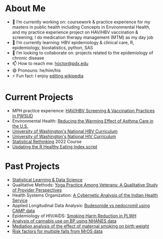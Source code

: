 # About Me

- 🔭 I’m currently working on: coursework & practice experience for my masters in public health including Concepts in Environmental Health, and my practice experience project on HAV/HBV vaccination & screening; I do medication therapy management (MTM) as my day job
- 🌱 I’m currently learning: HBV epidemiology & clinical care, R, epidemiology, biostatistics, python, SAS
- 👯 I’m looking to collaborate on: projects related to the epidemiology of chronic disease
- 📫 How to reach me: hoctor@pdx.edu
- 😄 Pronouns: he/him/his
- ⚡ Fun fact: I enjoy [editing wikipedia](https://en.wikipedia.org/wiki/User:Matthew_Hoctor)

# Current Projects

 - MPH practice experience: [HAV/HBV Screening & Vaccination Practices in PWSUD](https://github.com/matthew-hoctor/HAV-HBV)
 - Environmental Health: [Reducing the Warming Effect of Asthma Care in the U.S.]()
 - [University of Washington's National HBV Curriculum](https://www.hepatitisb.uw.edu/)
 - [University of Washington's National HIV Curriculum](https://www.hiv.uw.edu/)
 - [Statistical Rethinking](https://github.com/rmcelreath/stat_rethinking_2022) 2022 Course
 - [Updating the R Healthy Eating Index script](https://github.com/matthew-hoctor/hei2)

# Past Projects

 - [Statistical Learning & Data Science](https://github.com/matthew-hoctor/BSTA522)
 - Qualitative Methods: [Yoga Practice Among Veterans:  A Qualitative Study of Provider Perspectives](https://github.com/matthew-hoctor/qualitative)
 - Health Systems Organization: [A Cybernetic Analysis of the Indian Health Service](https://docs.google.com/document/d/1w09FFrJdCCxiJ49XKAAZ0l4M6cumREgk6LKYoB2KrIQ/)
 - Applied Longitudinal Data Analysis: [Budesonide vs nedocromil using CAMP data](https://github.com/matthew-hoctor/Respiratory-Infection-Project)
 - Epidemiology of HIV/AIDS: [Smoking Harm Reduction in PLWH](https://github.com/matthew-hoctor/Smoking-Harm-Reduction)
 - [Analysis of cannabis use on BP using NHANES data](https://github.com/matthew-hoctor/Marijuana-HTN---EPI536)
 - [Mediation analysis of the effect of maternal smoking on birth weight](https://github.com/matthew-hoctor/BSTA512-Project)
 - [Risk factors for multiple falls from MrOS data](https://github.com/matthew-hoctor/BSTA513-Group6-project)
